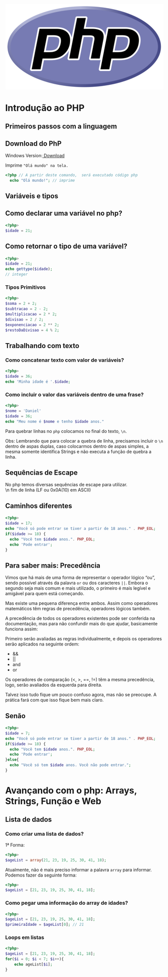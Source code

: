 ![Logo php](new-php-logo.svg)

# Introdução ao PHP 
## Primeiros passos com a linguagem
## Download do PhP

Windows Version:[ Download](https://windows.php.net/download#php-8.0)  

Imprime `"Olá mundo" na tela.`
```php
<?php // A partir deste comando,  será executado código php
  echo "Olá mundo!"; // imprime
```

## Variáveis e tipos

## Como declarar uma variável no php?

```php
<?php>
$idade = 21;
```
## Como retornar o tipo de uma variável?
```php
<?php>
$idade = 21;
echo gettype($idade);
// integer
```
### Tipos Primitivos
```php
<?php>
$soma = 2 + 2;
$subtracao = 2 - 2;
$multiplicacao = 2 * 2;
$divisao = 2 / 2;
$exponenciacao = 2 ** 2;
$restoDaDivisao = 4 % 2;
```
## Trabalhando com texto
### Como concatenar texto com valor de variáveis?
```php
<?php>
$idade = 36;
echo 'Minha idade é '.$idade;
```
### Como incluir o valor das variáveis dentro de uma frase?
```php
<?php>
$nome = 'Daniel'
$idade = 36;
echo "Meu nome é $nome e tenho $idade anos."
```
Para quebrar linhas no `php` colocamos no final do texto, `\n`.  

Obs: Lembrando que para colocar a quebra de linha, precisamos incluir o `\n` dentro de aspas duplas, caso colocarmos dentro de aspas simples, a mesma somente identifica Strings e não executa a função de quebra a linha.

## Sequências de Escape
No php temos diversas sequências de escape para utilizar.  
\n  fim de linha (LF ou 0x0A(10) em ASCII)

## Caminhos diferentes
```php
<?php>
$idade = 17;
echo "Você só pode entrar se tiver a partir de 18 anos." . PHP_EOL;
if($idade >= 18) {
  echo "Você tem $idade anos.". PHP_EOL;
  echo 'Pode entrar';
}
```
##  Para saber mais: Precedência
Vimos que há mais de uma forma de representar o operador lógico “ou”, sendo possível através da palavra `or` ou dos caracteres `||`. Embora o segundo seja mais comum e mais utilizado, o primeiro é mais legível e amigável para quem está começando.  

Mas existe uma pequena diferença entre ambos. Assim como operadores matemáticos têm regras de precedência, operadores lógicos também.  

A precedência de todos os operadores existentes pode ser conferida na documentação, mas para não confundir mais do que ajudar, basicamente funciona assim:  

Primeiro serão avaliadas as regras individualmente, e depois os operadores serão aplicados na seguinte ordem:  
 - &&
 - ||
 - and
 - or  

Os operadores de comparação (<, >, ==, !=) têm a mesma precedência, logo, serão avaliados da esquerda para direita.  

Talvez isso tudo fique um pouco confuso agora, mas não se preocupe. A prática fará com que isso fique bem mais claro.  

## Senão
```php
<?php>
$idade = 7;
echo "Você só pode entrar se tiver a partir de 18 anos." . PHP_EOL;
if($idade >= 18) {
  echo "Você tem $idade anos.". PHP_EOL;
  echo 'Pode entrar';
}else{
  echo "Você só tem $idade anos. Você não pode entrar.";
}
```

# Avançando com o php: Arrays, Strings, Função e Web

## Lista de dados

### Como criar uma lista de dados?

1ª Forma:
```php
<?php>
$ageList = array(21, 23, 19, 25, 30, 41, 18);
```
Atualmente, não é mais preciso informar a palavra `array` para informar. Podemos fazer da seguinte forma:
```php
<?php>
$ageList = [21, 23, 19, 25, 30, 41, 18];
```
### Como pegar uma informação do array de idades?
```php
<?php>
$ageList = [21, 23, 19, 25, 30, 41, 18];
$primeiraIdade = $ageList[0]; // 21
```

### Loops em listas
```php
<?php>
$ageList = [21, 23, 19, 25, 30, 41, 18];
for($i = 0; $i < 7; $i++){
	echo ageList[$i];
}